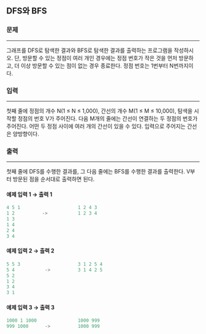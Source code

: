 ## DFS와 BFS


### 문제

---
그래프를 DFS로 탐색한 결과와 BFS로 탐색한 결과를 출력하는 프로그램을 작성하시오. 단, 방문할 수 있는 정점이 여러 개인 경우에는 정점 번호가 작은 것을 먼저 방문하고, 더 이상 방문할 수 있는 점이 없는 경우 종료한다. 정점 번호는 1번부터 N번까지이다.

### 입력

---
첫째 줄에 정점의 개수 N(1 ≤ N ≤ 1,000), 간선의 개수 M(1 ≤ M ≤ 10,000), 탐색을 시작할 정점의 번호 V가 주어진다. 다음 M개의 줄에는 간선이 연결하는 두 정점의 번호가 주어진다. 어떤 두 정점 사이에 여러 개의 간선이 있을 수 있다. 입력으로 주어지는 간선은 양방향이다.

### 출력

---
첫째 줄에 DFS를 수행한 결과를, 그 다음 줄에는 BFS를 수행한 결과를 출력한다. V부터 방문된 점을 순서대로 출력하면 된다.

#### 예제 입력 1 &rarr; 출력 1
```java
4 5 1                     1 2 4 3
1 2          ->           1 2 3 4
1 3
1 4
2 4
3 4
```

#### 예제 입력 2 &rarr; 출력 2
```java
5 5 3                     3 1 2 5 4
5 4           ->          3 1 4 2 5
5 2
1 2
3 4
3 1
```

#### 예제 입력 3 &rarr; 출력 3
```java
1000 1 1000               1000 999
999 1000      ->          1000 999
```